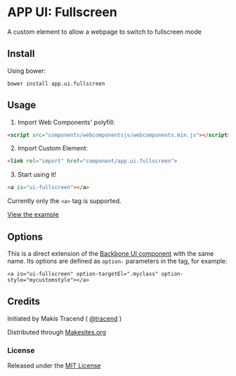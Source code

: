 # APP UI: Fullscreen

A custom element to allow a webpage to switch to fullscreen mode


## Install

Using bower:
```
bower install app.ui.fullscreen
```


## Usage

1. Import Web Components' polyfill:

```html
<script src="components/webcomponentsjs/webcomponents.min.js"></script>
```

2. Import Custom Element:

```html
<link rel="import" href="component/app.ui.fullscreen">
```

3. Start using it!

```html
<a is="ui-fullscreen"></a>
```

Currently only the ```<a>``` tag is supported.

[View the example](./examples/index.html)


## Options

This is a direct extension of the [Backbone UI component](http://github.com/backbone-ui/fullscreen) with the same name. Its options are defined as ```option-``` parameters in the tag, for example:
```
<a is="ui-fullscreen" option-targetEl=".myclass" option-style="mycustomstyle"></a>
```


## Credits

Initiated by Makis Tracend ( [@tracend](http://github.com/tracend) )

Distributed through [Makesites.org](http://makesites.org)

### License

Released under the [MIT License](http://makesites.org/licenses/MIT)
